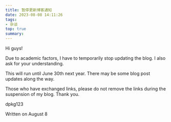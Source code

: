 ```yaml
---
title: 暂停更新博客通知
date: 2023-08-08 14:11:26
tags:
- 杂谈
top: true
summary:
---
```

Hi guys!

Due to academic factors, I have to temporarily stop updating the blog.  I also ask for your understanding.

This will run until June 30th next year.  There may be some blog post updates along the way.

Those who have exchanged links, please do not remove the links during the suspension of my blog. Thank you.

dpkg123

Written on August 8
